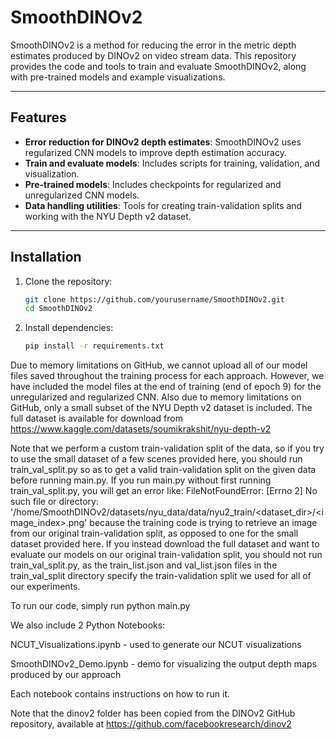 # SmoothDINOv2

SmoothDINOv2 is a method for reducing the error in the metric depth estimates produced by DINOv2 on video stream data. This repository provides the code and tools to train and evaluate SmoothDINOv2, along with pre-trained models and example visualizations.

---

## Features
- **Error reduction for DINOv2 depth estimates**: SmoothDINOv2 uses regularized CNN models to improve depth estimation accuracy.
- **Train and evaluate models**: Includes scripts for training, validation, and visualization.
- **Pre-trained models**: Includes checkpoints for regularized and unregularized CNN models.
- **Data handling utilities**: Tools for creating train-validation splits and working with the NYU Depth v2 dataset.

---

## Installation
1. Clone the repository:
   ```bash
   git clone https://github.com/yourusername/SmoothDINOv2.git
   cd SmoothDINOv2
2. Install dependencies:
   ```bash
   pip install -r requirements.txt

Due to memory limitations on GitHub, we cannot upload all of our model files saved throughout the training process for each approach. However, we have included the model files at the end of training (end of epoch 9) for the unregularized and regularized CNN. Also due to memory limitations on GitHub, only a small subset of the NYU Depth v2 dataset is included. The full dataset is available for download from https://www.kaggle.com/datasets/soumikrakshit/nyu-depth-v2

Note that we perform a custom train-validation split of the data, so if you try to use the small dataset of a few scenes provided here, you should run train_val_split.py so as to get a valid train-validation split on the given data before running main.py. If you run main.py without first running train_val_split.py, you will get an error like: FileNotFoundError: [Errno 2] No such file or directory: '/home/SmoothDINOv2/datasets/nyu_data/data/nyu2_train/<dataset_dir>/<image_index>.png' because the training code is trying to retrieve an image from our original train-validation split, as opposed to one for the small dataset provided here. If you instead download the full dataset and want to evaluate our models on our original train-validation split, you should not run train_val_split.py, as the train_list.json and val_list.json files in the train_val_split directory specify the train-validation split we used for all of our experiments.

To run our code, simply run python main.py

We also include 2 Python Notebooks:

NCUT_Visualizations.ipynb - used to generate our NCUT visualizations

SmoothDINOv2_Demo.ipynb - demo for visualizing the output depth maps produced by our approach

Each notebook contains instructions on how to run it.

Note that the dinov2 folder has been copied from the DINOv2 GitHub repository, available at https://github.com/facebookresearch/dinov2
